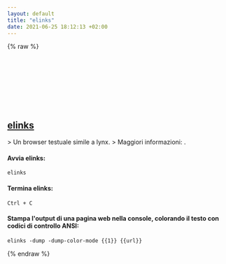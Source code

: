 ```yaml
---
layout: default
title: "elinks"
date: 2021-06-25 18:12:13 +02:00
---
```

{% raw %}
<h2 id="elinks">
  <a href="/it/common/elinks.html">elinks</a> <a href="#elinks"><svg class="icon">
    <use href="/assets/images/unicode_sprite.svg#link" />
  </svg></a>
</h2>
> Un browser testuale simile a lynx.
> Maggiori informazioni: <http://elinks.or.cz>.

#### Avvia elinks:
```shell
elinks
```
#### Termina elinks:
```shell
Ctrl + C
```
#### Stampa l'output di una pagina web nella console, colorando il testo con codici di controllo ANSI:
```shell
elinks -dump -dump-color-mode {{1}} {{url}}
```
{% endraw %}